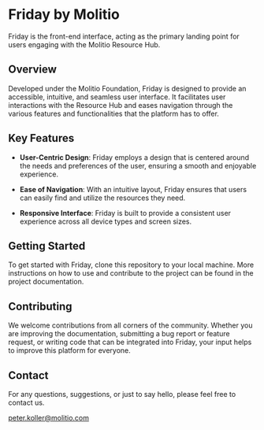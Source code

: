 # Friday by Molitio

Friday is the front-end interface, acting as the primary landing point for users engaging with the Molitio Resource Hub.

## Overview

Developed under the Molitio Foundation, Friday is designed to provide an accessible, intuitive, and seamless user interface. It facilitates user interactions with the Resource Hub and eases navigation through the various features and functionalities that the platform has to offer.

## Key Features

- **User-Centric Design**: Friday employs a design that is centered around the needs and preferences of the user, ensuring a smooth and enjoyable experience.
  
- **Ease of Navigation**: With an intuitive layout, Friday ensures that users can easily find and utilize the resources they need.

- **Responsive Interface**: Friday is built to provide a consistent user experience across all device types and screen sizes.

## Getting Started

To get started with Friday, clone this repository to your local machine. More instructions on how to use and contribute to the project can be found in the project documentation.

## Contributing

We welcome contributions from all corners of the community. Whether you are improving the documentation, submitting a bug report or feature request, or writing code that can be integrated into Friday, your input helps to improve this platform for everyone.

## Contact

For any questions, suggestions, or just to say hello, please feel free to contact us.

peter.koller@molitio.com
